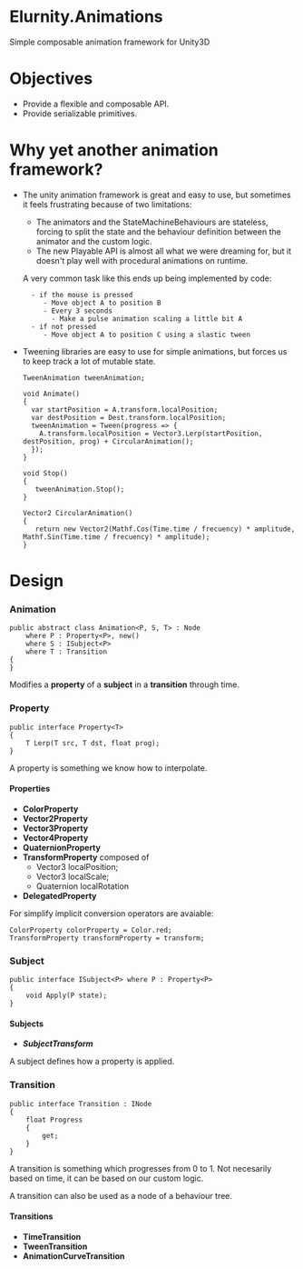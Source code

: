 # Elurnity.Animations
Simple composable animation framework for Unity3D

# Objectives
- Provide a flexible and composable API.
- Provide serializable primitives.

# Why yet another animation framework?
- The unity animation framework is great and easy to use, but sometimes it feels frustrating because of two limitations:
  - The animators and the StateMachineBehaviours are stateless, forcing to split the state and the behaviour definition between the animator and the custom logic.
  - The new Playable API is almost all what we were dreaming for, but it doesn't play well with procedural animations on runtime.

  A very common task like this ends up being implemented by code:
  ```
    - if the mouse is pressed
       - Move object A to position B
       - Every 3 seconds
         - Make a pulse animation scaling a little bit A
    - if not pressed
       - Move object A to position C using a slastic tween
   ```
- Tweening libraries are easy to use for simple animations, but forces us to keep track a lot of mutable state.
   ```
   TweenAnimation tweenAnimation;
   
   void Animate()
   {
     var startPosition = A.transform.localPosition;
     var destPosition = Dest.transform.localPosition;
     tweenAnimation = Tween(progress => {
       A.transform.localPosition = Vector3.Lerp(startPosition, destPosition, prog) + CircularAnimation();
     });
   }
   
   void Stop()
   {
      tweenAnimation.Stop();
   }
   
   Vector2 CircularAnimation()
   {
      return new Vector2(Mathf.Cos(Time.time / frecuency) * amplitude, Mathf.Sin(Time.time / frecuency) * amplitude);
   }
   ```
    
# Design

### Animation

```
public abstract class Animation<P, S, T> : Node
    where P : Property<P>, new()
    where S : ISubject<P>
    where T : Transition
{
}
```

Modifies a **property** of a **subject** in a **transition** through time.

### Property

```
public interface Property<T>
{
    T Lerp(T src, T dst, float prog);
}
```

A property is something we know how to interpolate.

#### Properties

- **ColorProperty**
- **Vector2Property**
- **Vector3Property**
- **Vector4Property**
- **QuaternionProperty**
- **TransformProperty** composed of
  - Vector3 localPosition;
  - Vector3 localScale;
  - Quaternion localRotation
- **DelegatedProperty** 

For simplify implicit conversion operators are avaiable:
```
ColorProperty colorProperty = Color.red;
TransformProperty transformProperty = transform;
```

### Subject

```
public interface ISubject<P> where P : Property<P>
{
    void Apply(P state);
}
```
#### Subjects
- ***SubjectTransform***

A subject defines how a property is applied.

### Transition

```
public interface Transition : INode
{
    float Progress
    {
        get;
    }
}
```

A transition is something which progresses from 0 to 1. Not necesarily based on time, it can be based on our custom logic.

A transition can also be used as a node of a behaviour tree.

#### Transitions
- **TimeTransition**
- **TweenTransition**
- **AnimationCurveTransition** 
